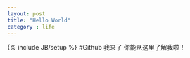 ```yaml
---
layout: post
title: "Hello World"
category : life
---
```

{% include JB/setup %}
#Github 我来了
你能从这里了解我啦！

